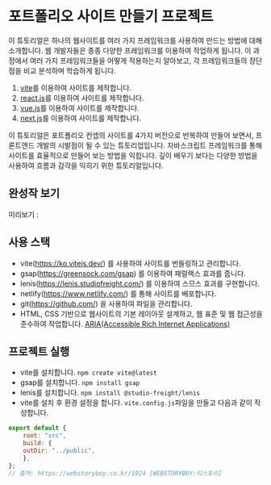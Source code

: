 # 포트폴리오 사이트 만들기 프로젝트

이 튜토리얼은 하나의 웹사이트를 여러 가지 프레임워크를 사용하여 만드는 방법에 대해 소개합니다. 
웹 개발자들은 종종 다양한 프레임워크를 이용하여 작업하게 됩니다. 
이 과정에서 여러 가지 프레임워크들을 어떻게 적용하는지 알아보고, 
각 프레임워크들의 장단점을 비교 분석하며 학습하게 됩니다.

1. [vite](https://github.com/webstoryboy/port2023-vite)를 이용하여 사이트를 제작합니다. 
2. [react.js](https://github.com/webstoryboy/port2023-react)를 이용하여 사이트를 제작합니다. 
3. [vue.js](https://github.com/webstoryboy/port2023-vue)를 이용하여 사이트를 제작합니다.
4. [next.js](https://github.com/webstoryboy/port2023-next)를 이용하여 사이트를 제작합니다.

이 튜토리얼은 포트폴리오 컨셉의 사이트를 4가지 버전으로 반복하여 만들어 보면서, 프론트앤드 개발의 시발점이 될 수 있는 튜토리업입니다.
자바스크립트 프레임워크를 통해 사이트를 효율적으로 만들어 보는 방법을 익힙니다. 
깊이 배우기 보다는 다양한 방법을 사용하여 흐름과 감각을 익히기 위한 튜토리얼입니다. 

## 완성작 보기 
미리보기 : 

## 사용 스택
- vite(https://ko.vitejs.dev/) 를 사용하여 사이트를 번들링하고 관리합니다.
- gsap(https://greensock.com/gsap) 를 이용하여 패럴랙스 효과를 줍니다.
- lenis(https://lenis.studiofreight.com/) 를 이용하여 스므스 효과를 구현합니다.
- netlify(https://www.netlify.com/) 를 통해 사이트를 배포합니다.
- git(https://github.com/) 을 사용하여 파일을 관리합니다.
- HTML, CSS 기반으로 웹사이트의 기본 레이아웃 설계하고, 웹 표준 및 웹 접근성을 준수하여 작업합니다. [ARIA(Accessible Rich Internet Applications)](https://developer.mozilla.org/en-US/docs/Web/Accessibility/ARIA/Roles)

## 프로젝트 실행
- vite를 설치합니다. `npm create vite@latest`
- gsap를 설치합니다. `npm install gsap`
- lenis를 설치합니다. `npm install @studio-freight/lenis`
- vite를 설치 후 환경 설정을 합니다. `vite.config.js`파일을 만들고 다음과 같이 작성합니다.
```javascript
export default {
    root: "src",
    build: {
    outDir: "../public",
    },
};
// 출처: https://webstoryboy.co.kr/1924 [WEBSTORYBOY:티스토리]